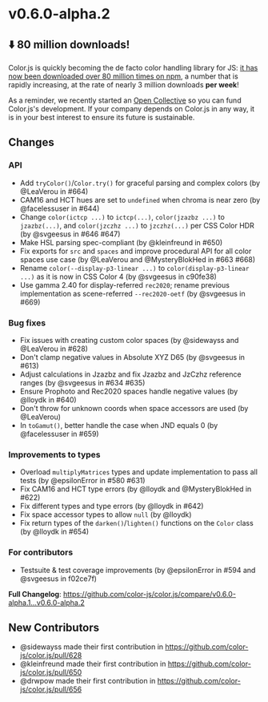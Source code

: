 # v0.6.0-alpha.2

## ⬇️ 80 million downloads!

Color.js is quickly becoming the de facto color handling library for JS:
[it has now been downloaded over 80 million times on npm](https://limonte.dev/total-npm-downloads/?package=colorjs.io),
a number that is rapidly increasing, at the rate of nearly 3 million downloads **per week**!

As a reminder, we recently started an [Open Collective](https://opencollective.com/color) so you can fund Color.js's development.
If your company depends on Color.js in any way, it is in your best interest to ensure its future is sustainable.

## Changes

### API

- Add `tryColor()`/`Color.try()` for graceful parsing and complex colors (by @LeaVerou in #664)
- CAM16 and HCT hues are set to `undefined` when chroma is near zero (by @facelessuser in #644)
- Change `color(ictcp ...)` to `ictcp(...)`, `color(jzazbz ...)` to `jzazbz(...)`, and `color(jzczhz ...)` to `jzczhz(...)` per CSS Color HDR (by @svgeesus in #646 #647)
- Make HSL parsing spec-compliant (by @kleinfreund in #650)
- Fix exports for `src` and `spaces` and improve procedural API for all color spaces use case (by @LeaVerou and @MysteryBlokHed in #663 #668)
- Rename `color(--display-p3-linear ...)` to `color(display-p3-linear ...)` as it is now in CSS Color 4 (by @svgeesus in c90fe38)
- Use gamma 2.40 for display-referred `rec2020`; rename previous implementation as scene-referred `--rec2020-oetf` (by @svgeesus in #669)

### Bug fixes

- Fix issues with creating custom color spaces (by @sidewayss and @LeaVerou in #628)
- Don't clamp negative values in Absolute XYZ D65 (by @svgeesus in #613)
- Adjust calculations in Jzazbz and fix Jzazbz and JzCzhz reference ranges (by @svgeesus in #634 #635)
- Ensure Prophoto and Rec2020 spaces handle negative values (by @lloydk in #640)
- Don't throw for unknown coords when space accessors are used (by @LeaVerou)
- In `toGamut()`, better handle the case when JND equals 0 (by @facelessuser in #659)

### Improvements to types

- Overload `multiplyMatrices` types and update implementation to pass all tests (by @epsilonError in #580 #631)
- Fix CAM16 and HCT type errors (by @lloydk and @MysteryBlokHed in #622)
- Fix different types and type errors (by @lloydk in #642)
- Fix space accessor types to allow `null` (by @lloydk)
- Fix return types of the `darken()`/`lighten()` functions on the `Color` class (by @lloydk in #654)

### For contributors

- Testsuite & test coverage improvements (by @epsilonError in #594 and @svgeesus in f02ce7f)

**Full Changelog**: https://github.com/color-js/color.js/compare/v0.6.0-alpha.1...v0.6.0-alpha.2

## New Contributors

- @sidewayss made their first contribution in https://github.com/color-js/color.js/pull/628
- @kleinfreund made their first contribution in https://github.com/color-js/color.js/pull/650
- @drwpow made their first contribution in https://github.com/color-js/color.js/pull/656

